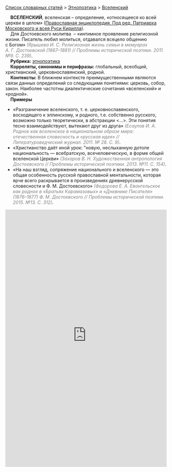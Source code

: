 <style>
st { color: Gray;
  font-style: italic;}
</style>

[Список словарных статей](https://thesaurus-dostoevsky.github.io/Thesaurus/) > [Этнопоэтика](ethnopoe.md) > [Вселенский](вселенский.md) 

&nbsp;&nbsp;&nbsp;&nbsp;**ВСЕЛЕНСКИЙ**, вселенская – определение, «относящееся ко всей церкви в целом» ([Православная энциклопедия. Под ред. Патриарха Московского и всея Руси Кирилла](www.pravenc.ru)).  
&nbsp;&nbsp;&nbsp;&nbsp;Для Достоевского  молитва  – «интимное проявление религиозной жизни. Писатель любил молиться, отдавался всецело общению с Богом» <st>(Ярышева И. С. Религиозная жизнь семьи в мемуарах А. Г. Достоевской (1867–1881) // Проблемы исторической поэтики. 2011. №9. С. 239)</st>.  
&nbsp;&nbsp;&nbsp;&nbsp;**Рубрика:** [этнопоэтика](ethnopoe.md)  
&nbsp;&nbsp;&nbsp;&nbsp;**Корреляты, синонимы и перифразы:** глобальный, всеобщий, христианский, церковнославянский, родной.  
&nbsp;&nbsp;&nbsp;&nbsp;**Контексты:** В ближнем контексте преимущественными являются связи данных определений со следующими понятиями: церковь, собор, закон. Наиболее частотны диалектические сочетания «вселенский» и «родной».   <br>
&nbsp;&nbsp;&nbsp;&nbsp;**Примеры**  
* «Разграничение вселенского, т. е. церковнославянского, восходящего к эллинскому, и родного, т.е. собственно русского, возможно только теоретически, в абстракции <…>. Эти понятия тесно взаимодействуют, вытекают друг из друга» <st>(Есаулов И. А. Родное как вселенское в национальном образе мира: отечественная словесность и «русская идея» // Литературоведческий журнал. 2011. № 28. С. 9)</st>.
* «Христианство даёт иной урок: "новую, неслыханную дотоле национальность — всебратскую, всечеловеческую, в форме общей вселенской Церкви» <st>(Захаров В. Н. Художественная антропология Достоевского // Проблемы исторической поэтики. 2013. №11. С. 154)</st>.
* «На наш взгляд, сопряжение национального и вселенского — это общая особенность русской православной ментальности, которая ярче всего раскрывается в произведениях древнерусской словесности и Ф. М. Достоевского» <st>(Федорова Е. А. Евангельское как родное в «Братьях Карамазовых» и «Дневнике Писателя» (1876–1877) Ф. М. Достоевского // Проблемы исторической поэтики. 2015. №13. С. 312)</st>.

<iframe src="https://thesaurus-dostoevsky.github.io/nk/вселенский.html" style="border:0px;width:100%;height:800px" allowfullscreen="true" webkitallowfullscreen="true" mozallowfullscreen="true">
